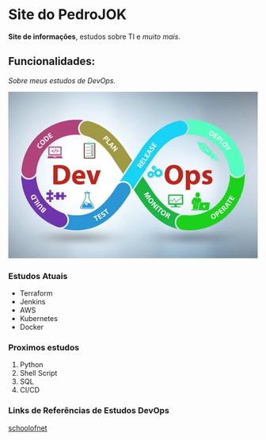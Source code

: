 # Site do PedroJOK

**Site de informações**, estudos sobre TI e *muito mais*.

## Funcionalidades:

_Sobre meus estudos de DevOps._

![Imagem devops](devops_image.jpg)

### Estudos Atuais 

* Terraform
* Jenkins
* AWS
* Kubernetes
* Docker

### Proximos estudos

1. Python
2. Shell Script 
3. SQL
4. CI/CD

### Links de Referências de Estudos DevOps

[schoolofnet](https://www.schoolofnet.com/plano-de-estudo-infra-e-devops/)

